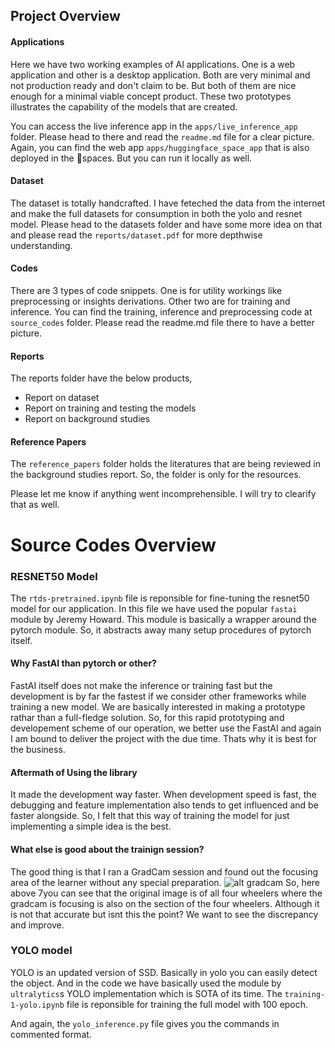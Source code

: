 ## Project Overview

#### Applications
Here we have two working examples of AI applications. One is a web application and other is a desktop application. Both are very minimal and not
production ready and don't claim to be. But both of them are nice enough for a minimal viable concept product. These two prototypes illustrates the capability of the models that are created.

You can access the live inference app in the `apps/live_inference_app` folder. Please head to there and read the `readme.md` file for a clear picture. Again, you can find the web app `apps/huggingface_space_app` that is also deployed in the 🤗spaces. But you can run it locally as well.

#### Dataset
The dataset is totally handcrafted. I have feteched the data from the internet and make the full datasets for consumption in both the yolo and resnet model.
Please head to the datasets folder and have some more idea on that and please read the `reports/dataset.pdf` for more depthwise understanding.

#### Codes
There are 3 types of code snippets. One is for utility workings like preprocessing or insights derivations. Other two are for training and inference.
You can find the training, inference and preprocessing code at `source_codes` folder. Please read the readme.md file there to have a better picture.

#### Reports
The reports folder have the below products,
- Report on dataset
- Report on training and testing the models
- Report on background studies

#### Reference Papers
The `reference_papers` folder holds the literatures that are being reviewed in the background studies report. So, the folder is only for the resources.

Please let me know if anything went incomprehensible. I will try to clearify that as well.

# Source Codes Overview

### RESNET50 Model
The `rtds-pretrained.ipynb` file is reponsible for fine-tuning the resnet50 model for our application. In this file we have used the popular `fastai` module by Jeremy Howard. This module is basically a wrapper around the pytorch module. So, it abstracts away many setup procedures of pytorch itself.

#### Why FastAI than pytorch or other?
FastAI itself does not make the inference or training fast but the development is by far the fastest if we consider other frameworks while training a new model. We are basically interested in making a prototype rathar than a full-fledge solution. So, for this rapid prototyping and developement scheme of our operation, we better use the FastAI and again I am bound to deliver the project with the due time. Thats why it is best for the business.

#### Aftermath of Using the library
It made the development way faster. When development speed is fast, the debugging and feature implementation also tends to get influenced and be faster alongside. So, I felt that this way of training the model for just implementing a simple idea is the best.

#### What else is good about the trainign session?
The good thing is that I ran a GradCam session and found out the focusing area of the learner without any special preparation.
![alt gradcam](reports/resources/resnet50/output.png)
So, here above 7you can see that the original image is of all four wheelers where the gradcam is focusing is also on the section of the four wheelers. Although it is not that accurate but isnt this the point? We want to see the discrepancy and improve.


### YOLO model
YOLO is an updated version of SSD. Basically in yolo you can easily detect the object. And in the code we have basically used the module by `ultralytics`s YOLO implementation which is SOTA of its time.
The `training-1-yolo.ipynb` file is reponsible for training the full model with 100 epoch.

And again, the `yolo_inference.py` file gives you the commands in commented format.
